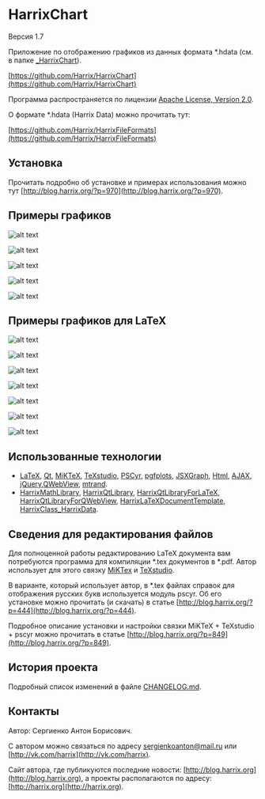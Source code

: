 HarrixChart
===========

Версия 1.7

Приложение по отображению графиков из данных формата *.hdata (см. в папке [_HarrixChart](https://github.com/Harrix/HarrixChart/blob/master/_HarrixChart)).

[https://github.com/Harrix/HarrixChart](https://github.com/Harrix/HarrixChart)

Программа распространяется по лицензии [Apache License, Version 2.0](https://github.com/Harrix/HarrixChart/blob/master/LICENSE.txt).

О формате *.hdata (Harrix Data) можно прочитать тут:

[https://github.com/Harrix/HarrixFileFormats](https://github.com/Harrix/HarrixFileFormats)

Установка
---------

Прочитать подробно об установке и примерах использования можно тут [http://blog.harrix.org/?p=970](http://blog.harrix.org/?p=970).

Примеры графиков
----------------

![alt text](https://raw.github.com/Harrix/HarrixChart/master/images/PointsAndLine.png "Пример показа PointsAndLine.hdata")

![alt text](https://raw.github.com/Harrix/HarrixChart/master/images/Line_2.png "Пример показа Line_2.hdata")

![alt text](https://raw.github.com/Harrix/HarrixChart/master/images/TwoIndependentLines.png "Пример показа TwoIndependentLines.hdata")

![alt text](https://raw.github.com/Harrix/HarrixChart/master/images/SeveralLines.png "Пример показа SeveralLines.hdata")

![alt text](https://raw.github.com/Harrix/HarrixChart/master/images/SeveralIndependentLines.png "Пример показа SeveralIndependentLines.hdata")

Примеры графиков для LaTeX
--------------------------

![alt text](https://raw.github.com/Harrix/HarrixChart/master/images/example2.png "Пример вывода")

![alt text](https://raw.github.com/Harrix/HarrixChart/master/images/example3.png "Пример вывода")

![alt text](https://raw.github.com/Harrix/HarrixChart/master/images/example4.png "Пример вывода")

![alt text](https://raw.github.com/Harrix/HarrixChart/master/images/example5.png "Пример вывода")

![alt text](https://raw.github.com/Harrix/HarrixChart/master/images/example6.png "Пример вывода")

![alt text](https://raw.github.com/Harrix/HarrixChart/master/images/example7.png "Пример вывода")

![alt text](https://raw.github.com/Harrix/HarrixChart/master/images/example8.png "Пример вывода")

Использованные технологии
-------------------------

- [LaTeX](http://ru.wikipedia.org/wiki/LaTeX), [Qt](http://qt-project.org/), [MiKTeX](http://miktex.org/), [TeXstudio](http://texstudio.sourceforge.net/), [PSCyr]([http://blog.harrix.org/?p=444](http://blog.harrix.org/?p=444)), [pgfplots](http://pgfplots.sourceforge.net/), [JSXGraph](https://github.com/jsxgraph/jsxgraph), [Html](http://ru.wikipedia.org/wiki/HTML), [AJAX](http://ru.wikipedia.org/wiki/AJAX), [jQuery](http://jquery.com/),[QWebView](http://qt-project.org/doc/qt-5/qwebview.html), [mtrand](http://www.bedaux.net/mtrand/).
- [HarrixMathLibrary](https://github.com/Harrix/HarrixMathLibrary), [HarrixQtLibrary](https://github.com/Harrix/HarrixQtLibrary), [HarrixQtLibraryForLaTeX](https://github.com/Harrix/HarrixQtLibraryForLaTeX), [HarrixQtLibraryForQWebView](https://github.com/Harrix/HarrixQtLibraryForQWebView), [HarrixLaTeXDocumentTemplate](https://github.com/Harrix/HarrixLaTeXDocumentTemplate), [HarrixClass_HarrixData](https://github.com/Harrix/HarrixClass_HarrixData).

Сведения для редактирования файлов
----------------------------------

Для полноценной работы редактированию LaTeX документа вам потребуются программа для компиляции \*.tex документов в \*.pdf. Автор использует для этого связку [MiKTex](http://www.miktex.org/) и [TeXstudio](http://texstudio.sourceforge.net/). 

В варианте, который использует автор, в \*.tex файлах справок для отображения русских букв используется модуль pscyr. Об его установке можно прочитать (и скачать) в статье [http://blog.harrix.org/?p=444](http://blog.harrix.org/?p=444).

Подробное описание установки и настройки связки MiKTeX + TeXstudio + pscyr можно прочитать в статье [http://blog.harrix.org/?p=849](http://blog.harrix.org/?p=849).

История проекта
---------------

Подробный список изменений в файле [CHANGELOG.md](https://github.com/Harrix/HarrixChart/blob/master/CHANGELOG.md).

Контакты
--------

Автор: Сергиенко Антон Борисович.

С автором можно связаться по адресу [sergienkoanton@mail.ru](mailto:sergienkoanton@mail.ru) или  [http://vk.com/harrix](http://vk.com/harrix).

Сайт автора, где публикуются последние новости: [http://blog.harrix.org](http://blog.harrix.org), а проекты располагаются по адресу: [http://harrix.org](http://harrix.org).